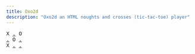 ```yaml
---
title: Oxo2d 
description: "Oxo2d an HTML noughts and crosses (tic-tac-toe) player"
---
```


<pre class="oxo2d">
X <a href="../1w/">.</a> O
<a href="../4w/">.</a> O <a href="../5r/">.</a>
X <a href="../5s/">.</a> <a href="../5t/">.</a>
</pre>
